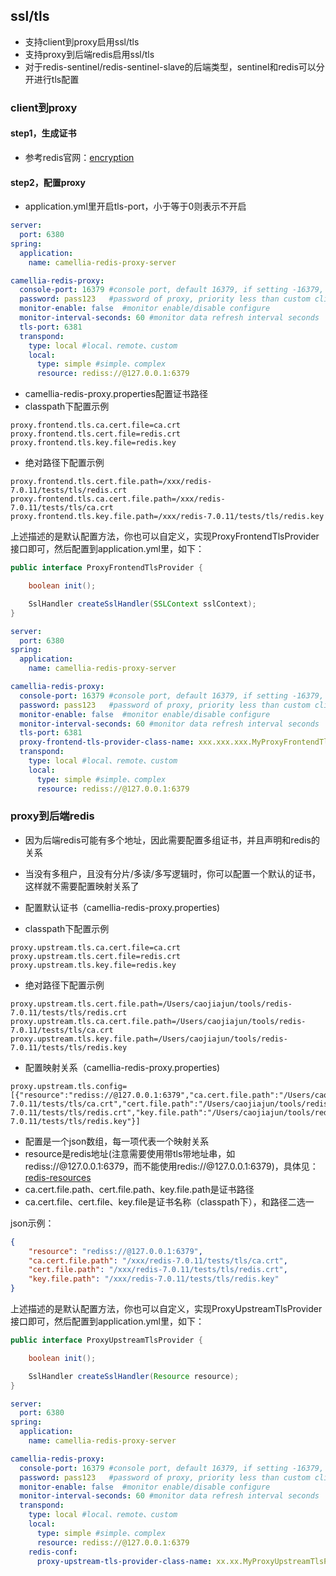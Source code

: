 
## ssl/tls

* 支持client到proxy启用ssl/tls
* 支持proxy到后端redis启用ssl/tls
* 对于redis-sentinel/redis-sentinel-slave的后端类型，sentinel和redis可以分开进行tls配置

### client到proxy

#### step1，生成证书

* 参考redis官网：[encryption](https://redis.io/docs/management/security/encryption/)

#### step2，配置proxy

* application.yml里开启tls-port，小于等于0则表示不开启

```yml
server:
  port: 6380
spring:
  application:
    name: camellia-redis-proxy-server

camellia-redis-proxy:
  console-port: 16379 #console port, default 16379, if setting -16379, proxy will choose a random port, if setting 0, will disable console
  password: pass123   #password of proxy, priority less than custom client-auth-provider-class-name
  monitor-enable: false  #monitor enable/disable configure
  monitor-interval-seconds: 60 #monitor data refresh interval seconds
  tls-port: 6381
  transpond:
    type: local #local、remote、custom
    local:
      type: simple #simple、complex
      resource: rediss://@127.0.0.1:6379
```

* camellia-redis-proxy.properties配置证书路径  
* classpath下配置示例
```properties
proxy.frontend.tls.ca.cert.file=ca.crt
proxy.frontend.tls.cert.file=redis.crt
proxy.frontend.tls.key.file=redis.key
```
* 绝对路径下配置示例
```properties
proxy.frontend.tls.cert.file.path=/xxx/redis-7.0.11/tests/tls/redis.crt
proxy.frontend.tls.ca.cert.file.path=/xxx/redis-7.0.11/tests/tls/ca.crt
proxy.frontend.tls.key.file.path=/xxx/redis-7.0.11/tests/tls/redis.key
```

上述描述的是默认配置方法，你也可以自定义，实现ProxyFrontendTlsProvider接口即可，然后配置到application.yml里，如下：
```java
public interface ProxyFrontendTlsProvider {

    boolean init();

    SslHandler createSslHandler(SSLContext sslContext);
}
```
```yml
server:
  port: 6380
spring:
  application:
    name: camellia-redis-proxy-server

camellia-redis-proxy:
  console-port: 16379 #console port, default 16379, if setting -16379, proxy will choose a random port, if setting 0, will disable console
  password: pass123   #password of proxy, priority less than custom client-auth-provider-class-name
  monitor-enable: false  #monitor enable/disable configure
  monitor-interval-seconds: 60 #monitor data refresh interval seconds
  tls-port: 6381
  proxy-frontend-tls-provider-class-name: xxx.xxx.xxx.MyProxyFrontendTlsProvider
  transpond:
    type: local #local、remote、custom
    local:
      type: simple #simple、complex
      resource: rediss://@127.0.0.1:6379
```


### proxy到后端redis

* 因为后端redis可能有多个地址，因此需要配置多组证书，并且声明和redis的关系
* 当没有多租户，且没有分片/多读/多写逻辑时，你可以配置一个默认的证书，这样就不需要配置映射关系了

* 配置默认证书（camellia-redis-proxy.properties)
* classpath下配置示例
```properties
proxy.upstream.tls.ca.cert.file=ca.crt
proxy.upstream.tls.cert.file=redis.crt
proxy.upstream.tls.key.file=redis.key
```
* 绝对路径下配置示例
```properties
proxy.upstream.tls.cert.file.path=/Users/caojiajun/tools/redis-7.0.11/tests/tls/redis.crt
proxy.upstream.tls.ca.cert.file.path=/Users/caojiajun/tools/redis-7.0.11/tests/tls/ca.crt
proxy.upstream.tls.key.file.path=/Users/caojiajun/tools/redis-7.0.11/tests/tls/redis.key
```      

* 配置映射关系（camellia-redis-proxy.properties)
```properties
proxy.upstream.tls.config=[{"resource":"rediss://@127.0.0.1:6379","ca.cert.file.path":"/Users/caojiajun/tools/redis-7.0.11/tests/tls/ca.crt","cert.file.path":"/Users/caojiajun/tools/redis-7.0.11/tests/tls/redis.crt","key.file.path":"/Users/caojiajun/tools/redis-7.0.11/tests/tls/redis.key"}]
```
* 配置是一个json数组，每一项代表一个映射关系
* resource是redis地址(注意需要使用带tls带地址串，如rediss://@127.0.0.1:6379，而不能使用redis://@127.0.0.1:6379)，具体见：[redis-resources](../auth/redis-resources.md)
* ca.cert.file.path、cert.file.path、key.file.path是证书路径
* ca.cert.file、cert.file、key.file是证书名称（classpath下），和路径二选一

json示例：
```json
{
    "resource": "rediss://@127.0.0.1:6379",
    "ca.cert.file.path": "/xxx/redis-7.0.11/tests/tls/ca.crt",
    "cert.file.path": "/xxx/redis-7.0.11/tests/tls/redis.crt",
    "key.file.path": "/xxx/redis-7.0.11/tests/tls/redis.key"
}
```


上述描述的是默认配置方法，你也可以自定义，实现ProxyUpstreamTlsProvider接口即可，然后配置到application.yml里，如下：
```java
public interface ProxyUpstreamTlsProvider {

    boolean init();

    SslHandler createSslHandler(Resource resource);
}
```
```yml
server:
  port: 6380
spring:
  application:
    name: camellia-redis-proxy-server

camellia-redis-proxy:
  console-port: 16379 #console port, default 16379, if setting -16379, proxy will choose a random port, if setting 0, will disable console
  password: pass123   #password of proxy, priority less than custom client-auth-provider-class-name
  monitor-enable: false  #monitor enable/disable configure
  monitor-interval-seconds: 60 #monitor data refresh interval seconds
  transpond:
    type: local #local、remote、custom
    local:
      type: simple #simple、complex
      resource: rediss://@127.0.0.1:6379
    redis-conf:
      proxy-upstream-tls-provider-class-name: xx.xx.MyProxyUpstreamTlsProvider
```